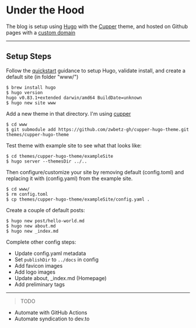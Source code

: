 # Under the Hood

The blog is setup using [Hugo](https://gohugo.io/) with the [Cupper](https://github.com/zwbetz-gh/cupper-hugo-theme) theme, and hosted on Github pages with a [custom domain](https://flutter.fyi)

---

## Setup Steps

Follow the [quickstart](https://gohugo.io/getting-started/quick-start/) guidance to setup Hugo, validate install, and create a default site (in folder "www/")

```
$ brew install hugo
$ hugo version
hugo v0.83.1+extended darwin/amd64 BuildDate=unknown
$ hugo new site www
```

Add a new theme in that directory. I'm using [cupper](https://github.com/zwbetz-gh/cupper-hugo-theme)

```
$ cd www
$ git submodule add https://github.com/zwbetz-gh/cupper-hugo-theme.git themes/cupper-hugo-theme
```

Test theme with example site to see what that looks like:

```
$ cd themes/cupper-hugo-theme/exampleSite
$ hugo server --themesDir ../..
```

Then configure/customize your site by removing default (config.toml) and replacing it with (config.yaml) from the example site.

```
$ cd www/
$ rm config.toml
$ cp themes/cupper-hugo-theme/exampleSite/config.yaml .
```

Create a couple of default posts:
```
$ hugo new post/hello-world.md
$ hugo new about.md
$ hugo new _index.md
```

Complete other config steps:
 * Update config.yaml metadata
 * Set `publishDir` to `../docs` in config
 * Add favicon images
 * Add logo images
 * Update about, _index.md (Homepage)
 * Add preliminary tags
 
---

> TODO

 * Automate with GitHub Actions
 * Automate syndication to dev.to